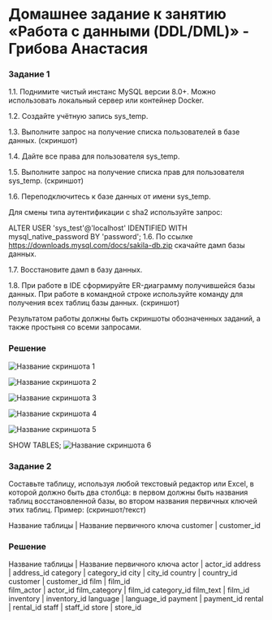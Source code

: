 # Домашнее задание к занятию «Работа с данными (DDL/DML)» - Грибова Анастасия

### Задание 1
1.1. Поднимите чистый инстанс MySQL версии 8.0+. Можно использовать локальный сервер или контейнер Docker.

1.2. Создайте учётную запись sys_temp.

1.3. Выполните запрос на получение списка пользователей в базе данных. (скриншот)

1.4. Дайте все права для пользователя sys_temp.

1.5. Выполните запрос на получение списка прав для пользователя sys_temp. (скриншот)

1.6. Переподключитесь к базе данных от имени sys_temp.

Для смены типа аутентификации с sha2 используйте запрос:

ALTER USER 'sys_test'@'localhost' IDENTIFIED WITH mysql_native_password BY 'password';
1.6. По ссылке https://downloads.mysql.com/docs/sakila-db.zip скачайте дамп базы данных.

1.7. Восстановите дамп в базу данных.

1.8. При работе в IDE сформируйте ER-диаграмму получившейся базы данных. При работе в командной строке используйте команду для получения всех таблиц базы данных. (скриншот)

Результатом работы должны быть скриншоты обозначенных заданий, а также простыня со всеми запросами.
### Решение
![Название скриншота 1](https://github.com/gribova-anastasia/srlb-17/blob/248da30ad966fa0bd8803f74d8a6feeff6fca977/1.png)

![Название скриншота 2](https://github.com/gribova-anastasia/srlb-17/blob/a1c822efefdbf145574796b3fd77cf795b6c636e/2.png)

![Название скриншота 3](https://github.com/gribova-anastasia/srlb-17/blob/a1c822efefdbf145574796b3fd77cf795b6c636e/3.png)

![Название скриншота 4](https://github.com/gribova-anastasia/srlb-17/blob/a1c822efefdbf145574796b3fd77cf795b6c636e/4.png)

![Название скриншота 5](https://github.com/gribova-anastasia/srlb-17/blob/a1c822efefdbf145574796b3fd77cf795b6c636e/5.png)

SHOW TABLES;
![Название скриншота 6](https://github.com/gribova-anastasia/srlb-17/blob/a1c822efefdbf145574796b3fd77cf795b6c636e/6.png)


### Задание 2
Составьте таблицу, используя любой текстовый редактор или Excel, в которой должно быть два столбца: в первом должны быть названия таблиц восстановленной базы, во втором названия первичных ключей этих таблиц. Пример: (скриншот/текст)

Название таблицы | Название первичного ключа
customer         | customer_id

### Решение
Название таблицы             | Название первичного ключа
actor                        | actor_id
address                      | address_id
category                     | category_id
city                         | city_id
country                      | country_id
customer                     | customer_id
film                         | film_id   
film_actor                   | actor_id
film_category                | film_id   category_id
film_text                    | film_id
inventory                    | inventory_id
language                     | language_id
payment                      | payment_id
rental                       | rental_id
staff                        | staff_id
store                        | store_id
